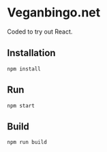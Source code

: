 # Veganbingo.net

Coded to try out React.

## Installation

`npm install`

## Run

`npm start`

## Build

`npm run build`

